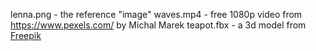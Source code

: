 lenna.png - the reference "image"
waves.mp4 - free 1080p video from https://www.pexels.com/ by Michal Marek
teapot.fbx - a 3d model from [Freepik](https://www.freepik.com/3d-model/teapot-021_6741.htm#query=teapot&position=13&from_view=search&uuid=8ecc8d97-bb70-40fb-8d9f-169a1c5658c1)
